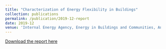 ```yaml
---
title: "Characterization of Energy Flexibility in Buildings"
collection: publications
permalink: /publication/2019-12-report
date: 2019-12
venue: 'Internal Energy Agency, Energy in Buildings and Communities, Annex 67'
---
```

[Download the report here](https://iea-ebc.org/Data/publications/EBC_Annex_67_Characterization_of_Energy_Flexibility_in_Buildings_December_2019.pdf)
